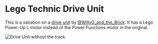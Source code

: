 # Lego Technic Drive Unit

This is a variation on a [drive unit](https://www.youtube.com/shorts/hlt01rP08Dk) by [@WillyG_and_the_Brick](https://www.youtube.com/@WillyG_and_the_Brick/shorts). It has a Lego Power-Up L motor instead of the Power Functions motor in the original.

![Drive Unit without the track.](./DriveUnit.png?raw=true)
